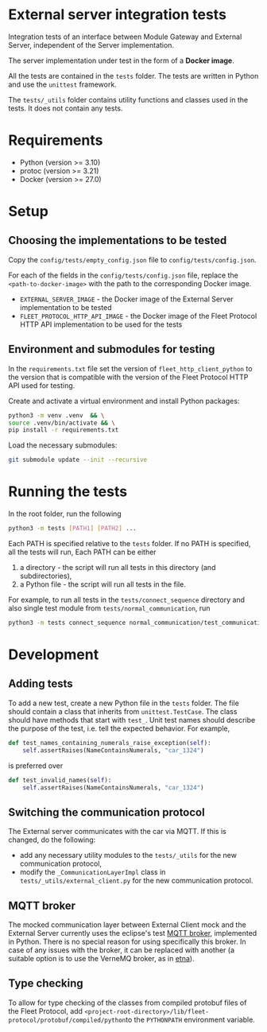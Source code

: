 # External server integration tests

Integration tests of an interface between Module Gateway and External Server, independent of the Server implementation.

The server implementation under test in the form of a **Docker image**.

All the tests are contained in the `tests` folder. The tests are written in Python and use the `unittest` framework.

The `tests/_utils` folder contains utility functions and classes used in the tests. It does not contain any tests.

# Requirements

- Python (version >= 3.10)
- protoc (version >= 3.21)
- Docker (version >= 27.0)

# Setup

## Choosing the implementations to be tested

Copy the `config/tests/empty_config.json` file to `config/tests/config.json`.

For each of the fields in the `config/tests/config.json` file, replace the `<path-to-docker-image>` with the path to the corresponding Docker image.

- `EXTERNAL_SERVER_IMAGE` - the Docker image of the External Server implementation to be tested
- `FLEET_PROTOCOL_HTTP_API_IMAGE` - the Docker image of the Fleet Protocol HTTP API implementation to be used for the tests

## Environment and submodules for testing

In the `requirements.txt` file set the version of `fleet_http_client_python` to the version that is compatible with the version of the Fleet Protocol HTTP API used for testing.

Create and activate a virtual environment and install Python packages:

```bash
python3 -m venv .venv  && \
source .venv/bin/activate && \
pip install -r requirements.txt
```

Load the necessary submodules:

```bash
git submodule update --init --recursive
```

# Running the tests

In the root folder, run the following

```bash
python3 -m tests [PATH1] [PATH2] ...
```

Each PATH is specified relative to the `tests` folder. If no PATH is specified, all the tests will run, Each PATH can be either

1. a directory - the script will run all tests in this directory (and subdirectories),
2. a Python file - the script will run all tests in the file.

For example, to run all tests in the `tests/connect_sequence` directory and also single test module from `tests/normal_communication`, run

```bash
python3 -m tests connect_sequence normal_communication/test_communication.py
```

# Development

## Adding tests

To add a new test, create a new Python file in the `tests` folder. The file should contain a class that inherits from `unittest.TestCase`. The class should have methods that start with `test_`.
Unit test names should describe the purpose of the test, i.e. tell the expected behavior. For example,

```python
def test_names_containing_numerals_raise_exception(self):
    self.assertRaises(NameContainsNumerals, "car_1324")
```

is preferred over

```python
def test_invalid_names(self):
    self.assertRaises(NameContainsNumerals, "car_1324")
```

## Switching the communication protocol

The External server communicates with the car via MQTT. If this is changed, do the following:

- add any necessary utility modules to the `tests/_utils` for the new communication protocol,
- modify the `_CommunicationLayerImpl` class in `tests/_utils/external_client.py` for the new communication protocol.

## MQTT broker

The mocked communication layer between External Client mock and the External Server currently uses the eclipse's test [MQTT broker](https://github.com/eclipse/paho.mqtt.testing), implemented in Python. There is no special reason for using specifically this broker. In case of any issues with the broker, it can be replaced with another (a suitable option is to use the VerneMQ broker, as in [etna](https://github.com/bringauto/etna)).

## Type checking

To allow for type checking of the classes from compiled protobuf files of the Fleet Protocol, add `<project-root-directory>/lib/fleet-protocol/protobuf/compiled/python`to the `PYTHONPATH` environment variable.
